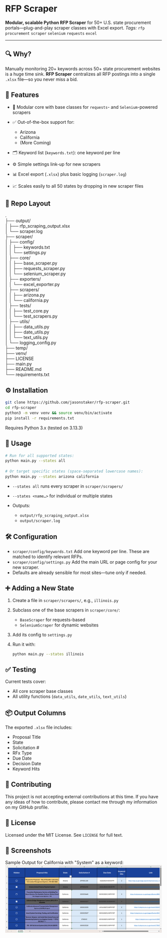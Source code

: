 # RFP Scraper

**Modular, scalable Python RFP Scraper** for 50+ U.S. state procurement portals—plug-and-play scraper classes with Excel export.
*Tags:* `rfp` `procurement` `scraper` `selenium` `requests` `excel`

---

## 🔍 Why?

Manually monitoring 20+ keywords across 50+ state procurement websites is a huge time sink.
**RFP Scraper** centralizes all RFP postings into a single `.xlsx` file—so you never miss a bid.


## 🚀 Features

* 🔌 Modular core with base classes for `requests`- and `Selenium`-powered scrapers
* ✅ Out-of-the-box support for:

  * Arizona
  * California
  * (More Coming)
* 🗂️ Keyword list (`keywords.txt`): one keyword per line
* ⚙️ Simple settings link-up for new scrapers
* 📊 Excel export (`.xlsx`) plus basic logging (`scraper.log`)
* 📈 Scales easily to all 50 states by dropping in new scraper files

## 📂 Repo Layout
.  
├── output/  
│   ├── rfp\_scraping\_output.xlsx  
│   └── scraper.log  
├── scraper/  
│   ├── config/  
│   │   ├── keywords.txt  
│   │   └── settings.py  
│   ├── core/  
│   │   ├── base\_scraper.py  
│   │   ├── requests\_scraper.py  
│   │   └── selenium\_scraper.py  
│   ├── exporters/  
│   │   └── excel\_exporter.py  
│   ├── scrapers/  
│   │   ├── arizona.py  
│   │   └── california.py  
│   ├── tests/  
│   │   ├── test\_core.py  
│   │   └── test\_scrapers.py  
│   ├── utils/  
│   │   ├── data\_utils.py  
│   │   ├── date\_utils.py  
│   │   └── text\_utils.py  
│   └── logging\_config.py  
├── temp/  
├── venv/  
├── LICENSE  
├── main.py  
├── README.md  
└── requirements.txt  


## ⚙️ Installation

```bash
git clone https://github.com/jasonstaker/rfp-scraper.git
cd rfp-scraper
python3 -m venv venv && source venv/bin/activate
pip install -r requirements.txt
```

Requires Python 3.x (tested on 3.13.3)


## 📖 Usage

```bash
# Run for all supported states:
python main.py --states all

# Or target specific states (space-separated lowercase names):
python main.py --states arizona california
```

* `--states all` runs every scraper in `scraper/scrapers/`
* `--states <name…>` for individual or multiple states
* Outputs:

  * `output/rfp_scraping_output.xlsx`
  * `output/scraper.log`

## 🛠️ Configuration

* `scraper/config/keywords.txt`
  Add one keyword per line. These are matched to identify relevant RFPs.
* `scraper/config/settings.py`
  Add the main URL or page config for your new scraper.
* Defaults are already sensible for most sites—tune only if needed.

## ➕ Adding a New State

1. Create a file in `scraper/scrapers/`, e.g., `illinois.py`
2. Subclass one of the base scrapers in `scraper/core/`:

   * `BaseScraper` for requests-based
   * `SeleniumScraper` for dynamic websites
3. Add its config to `settings.py`
4. Run it with:

   ```bash
   python main.py --states illinois
   ```

## ✅ Testing

Current tests cover:

* All core scraper base classes
* All utility functions (`data_utils`, `date_utils`, `text_utils`)

## 📦 Output Columns

The exported `.xlsx` file includes:

* Proposal Title
* State
* Solicitation #
* RFx Type
* Due Date
* Decision Date
* Keyword Hits

## 🤝 Contributing

This project is not accepting external contributions at this time.
If you have any ideas of how to contribute, please contact me through my information on my GitHub profile.

## 📄 License

Licensed under the MIT License. See `LICENSE` for full text.

## 📸 Screenshots
Sample Output for California with "System" as a keyword:
![Sample Excel Output](/assets/output_example.png)  